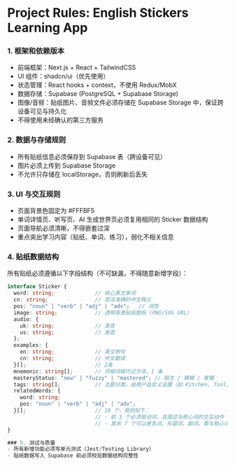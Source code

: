
# Project Rules: English Stickers Learning App
### 1. 框架和依赖版本
- 前端框架：Next.js + React + TailwindCSS
- UI 组件：shadcn/ui（优先使用）
- 状态管理：React hooks + context，不使用 Redux/MobX
- 数据存储：Supabase (PostgreSQL + Supabase Storage)
- 图像/音频：贴纸图片、音频文件必须存储在 Supabase Storage 中，保证跨设备可见与持久化
- 不得使用未经确认的第三方服务


### 2. 数据与存储规则
- 所有贴纸信息必须保存到 Supabase 表（跨设备可见）  
- 图片必须上传到 Supabase Storage  
- 不允许只存储在 localStorage，否则刷新后丢失  


### 3. UI 与交互规则
- 页面背景色固定为 #FFFBF5  
- 单词详情页、听写页、AI 生成世界页必须复用相同的 Sticker 数据结构  
- 页面导航必须清晰，不得嵌套过深
- 重点突出学习内容（贴纸、单词、练习），弱化不相关信息

### 4. 贴纸数据结构
所有贴纸必须遵循以下字段结构（不可缺漏，不得随意新增字段）：
```typescript
interface Sticker {
  word: string;             // 核心英文单词
  cn: string;               // 简洁准确的中文释义
  pos: "noun" | "verb" | "adj" | "adv";   // 词性
  image: string;            // 透明背景贴纸图标 (PNG/SVG URL)
  audio: {
    uk: string;             // 英音
    us: string;             // 美音
  };
  examples: {
    en: string;             // 英文例句
    cn: string;             // 中文翻译
  }[];                      // 2条
  mnemonic: string[];       // 词根词缀巧记方法，1 条
  masteryStatus: "new" | "fuzzy" | "mastered"; // 陌生 / 模糊 / 掌握
  tags: string[];           // 主题分类，由用户自定义设置（如 Kitchen, Tool, Food）
  relatedWords: {
    word: string;
    pos: "noun" | "verb" | "adj" | "adv";
  }[];                      // 10 个，规则如下：
                            // - 前 3 个必须是动词，且描述与核心词的交互动作
                            // - 其余 7 个可以是名词、形容词、副词，需与核心词强相关
}

### 5. 测试与质量
- 所有新增功能必须写单元测试（Jest/Testing Library）  
- 贴纸数据写入 Supabase 前必须校验数据结构完整性  


